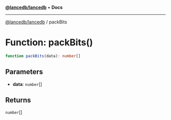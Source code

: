 [**@lancedb/lancedb**](../README.md) • **Docs**

***

[@lancedb/lancedb](../globals.md) / packBits

# Function: packBits()

```ts
function packBits(data): number[]
```

## Parameters

* **data**: `number`[]

## Returns

`number`[]
